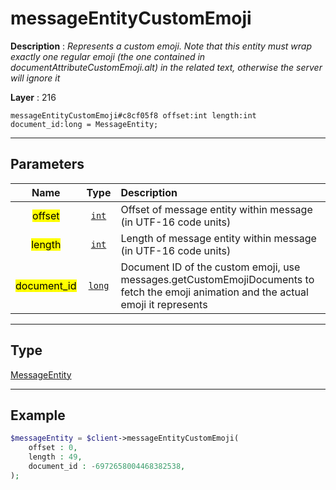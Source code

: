 # messageEntityCustomEmoji

**Description** : *Represents a custom emoji\.
Note that this entity must wrap exactly one regular emoji \(the one contained in documentAttributeCustomEmoji\.alt\) in the related text, otherwise the server will ignore it*

**Layer** : 216

```tl
messageEntityCustomEmoji#c8cf05f8 offset:int length:int document_id:long = MessageEntity;
```

---

## Parameters

| Name | Type | Description |
| :---: | :---: | :--- |
| <mark>offset</mark> | [`int`](type/int) | Offset of message entity within message (in UTF-16 code units) |
| <mark>length</mark> | [`int`](type/int) | Length of message entity within message (in UTF-16 code units) |
| <mark>document_id</mark> | [`long`](type/long) | Document ID of the custom emoji, use messages.getCustomEmojiDocuments to fetch the emoji animation and the actual emoji it represents |

---

## Type

[MessageEntity](type/MessageEntity)

---

## Example

```php
$messageEntity = $client->messageEntityCustomEmoji(
	offset : 0,
	length : 49,
	document_id : -6972658004468382538,
);
```